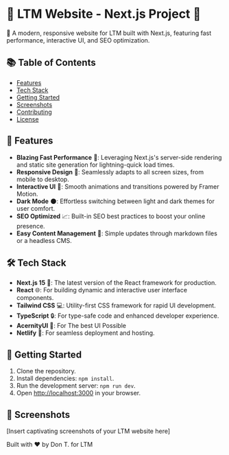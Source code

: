 # 🌟 LTM Website - Next.js Project 🌟

🚀 A modern, responsive website for LTM built with Next.js, featuring fast performance, interactive UI, and SEO optimization.

## 📚 Table of Contents
- [Features](#features)
- [Tech Stack](#tech-stack)
- [Getting Started](#getting-started)
- [Screenshots](#screenshots)
- [Contributing](#contributing)
- [License](#license)

## 🌈 Features
- **Blazing Fast Performance** 🚀: Leveraging Next.js's server-side rendering and static site generation for lightning-quick load times.
- **Responsive Design** 📱: Seamlessly adapts to all screen sizes, from mobile to desktop.
- **Interactive UI** 🎨: Smooth animations and transitions powered by Framer Motion.
- **Dark Mode** 🌑: Effortless switching between light and dark themes for user comfort.
- **SEO Optimized** 📈: Built-in SEO best practices to boost your online presence.
- **Easy Content Management** 📝: Simple updates through markdown files or a headless CMS.

## 🛠️ Tech Stack
- **Next.js 15** 🚀: The latest version of the React framework for production.
- **React** 🌐: For building dynamic and interactive user interface components.
- **Tailwind CSS** 💻: Utility-first CSS framework for rapid UI development.
- **TypeScript** 🔒: For type-safe code and enhanced developer experience.
- **AcernityUI** 🎨: For The best UI Possible
- **Netlify** 🚀: For seamless deployment and hosting.

## 🚀 Getting Started
1. Clone the repository.
2. Install dependencies: `npm install`.
3. Run the development server: `npm run dev`.
4. Open [http://localhost:3000](http://localhost:3000) in your browser.

## 📸 Screenshots
[Insert captivating screenshots of your LTM website here]

Built with ❤️ by Don T. for LTM
